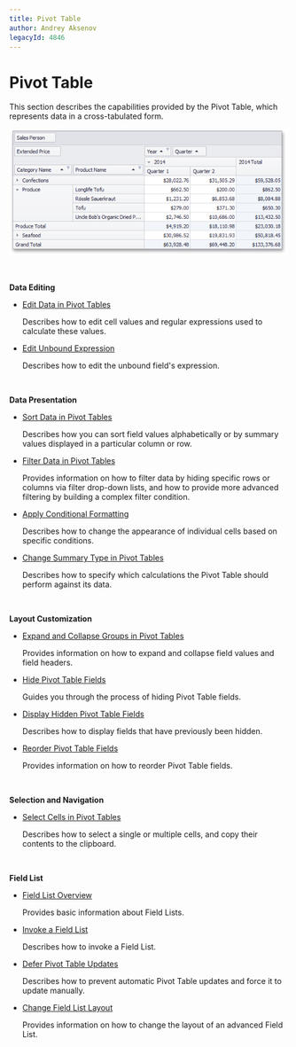 ```yaml
---
title: Pivot Table
author: Andrey Aksenov
legacyId: 4846
---
```

# Pivot Table
This section describes the capabilities provided by the Pivot Table, which represents data in a cross-tabulated form.

![EndUser_Win_PivotGrid](../images/img9062.png)

&nbsp;

**Data Editing**
* [Edit Data in Pivot Tables](pivot-table/data-editing/edit-data-in-pivot-tables.md)
	
	Describes how to edit cell values and regular expressions used to calculate these values.
* [Edit Unbound Expression](pivot-table/data-editing/edit-unbound-expression.md)
	
	Describes how to edit the unbound field's expression.

&nbsp;

**Data Presentation**
* [Sort Data in Pivot Tables](pivot-table/data-presentation/sort-data-in-pivot-tables.md)
	
	Describes how you can sort field values alphabetically or by summary values displayed in a particular column or row.
* [Filter Data in Pivot Tables](pivot-table/data-presentation/filter-data-in-pivot-tables.md)
	
	Provides information on how to filter data by hiding specific rows or columns via filter drop-down lists, and how to provide more advanced filtering by building a complex filter condition.
* [Apply Conditional Formatting](pivot-table/data-presentation/apply-conditional-formatting.md)
	
	Describes how to change the appearance of individual cells based on specific conditions.
* [Change Summary Type in Pivot Tables](pivot-table/data-presentation/change-summary-type-in-pivot-tables.md)
	
	Describes how to specify which calculations the Pivot Table should perform against its data.

&nbsp;

**Layout Customization**
* [Expand and Collapse Groups in Pivot Tables](pivot-table/layout-customization/expand-and-collapse-groups-in-pivot-tables.md)
	
	Provides information on how to expand and collapse field values and field headers.
* [Hide Pivot Table Fields](pivot-table/layout-customization/hide-pivot-table-fields.md)
	
	Guides you through the process of hiding Pivot Table fields.
* [Display Hidden Pivot Table Fields](pivot-table/layout-customization/display-hidden-pivot-table-fields.md)
	
	Describes how to display fields that have previously been hidden.
* [Reorder Pivot Table Fields](pivot-table/layout-customization/reorder-pivot-table-fields.md)
	
	Provides information on how to reorder Pivot Table fields.

&nbsp;

**Selection and Navigation**
* [Select Cells in Pivot Tables](pivot-table/select-cells-in-pivot-tables.md)
	
	Describes how to select a single or multiple cells, and copy their contents to the clipboard.

&nbsp;

**Field List**
* [Field List Overview](pivot-table/field-list-overview.md)
	
	Provides basic information about Field Lists.
* [Invoke a Field List](pivot-table/field-list/invoke-a-field-list.md)
	
	Describes how to invoke a Field List.
* [Defer Pivot Table Updates](pivot-table/field-list/defer-pivot-table-updates.md)
	
	Describes how to prevent automatic Pivot Table updates and force it to update manually.
* [Change Field List Layout](pivot-table/field-list/change-field-list-layout.md)
	
	Provides information on how to change the layout of an advanced Field List.